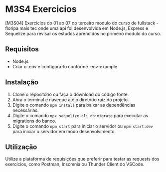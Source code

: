 # M3S4 Exercicios


[M3S04] Exercicios do 01 ao 07 do terceiro modulo do curso de fullstack - floripa mais tec onde uma api foi desenvolvida em Node.js, Express e Sequelize para revisar os estudos aprendidos no primeiro modulo do curso.



## Requisitos

- Node.js
- Criar o .env e configura-lo conforme .env-example

## Instalação

1. Clone o repositório ou faça o download do código fonte.
2. Abra o terminal e navegue até o diretório raiz do projeto.
3. Digite o comando `npm install` para baixar as dependências necessárias.
4. Digite o comando `npx sequelize-cli db:migrate` para executar as migrations do banco.
5. Digite o comando `npm start` para iniciar o servidor ou `npm start:dev` para iniciar o servidor em modo desenvolvimento.



## Utilização

Utilize a plataforma de requisições que preferir para testar as requests dos exercícios, como Postman, Insomnia ou Thunder Client do VSCode.
